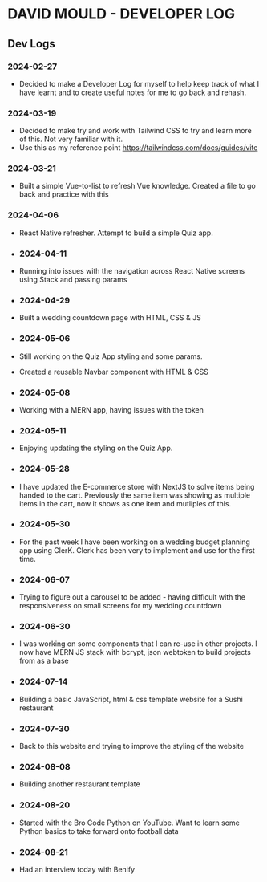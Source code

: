 # DAVID MOULD - DEVELOPER LOG

## Dev Logs

### 2024-02-27

- Decided to make a Developer Log for myself to help keep track of what I
  have learnt and to create useful notes for me to go back and rehash.

### 2024-03-19

- Decided to make try and work with Tailwind CSS to try and learn more of this. Not very familiar with it.
- Use this as my reference point https://tailwindcss.com/docs/guides/vite

### 2024-03-21

- Built a simple Vue-to-list to refresh Vue knowledge. Created a file to go back and practice with this

### 2024-04-06

- React Native refresher. Attempt to build a simple Quiz app.

- ### 2024-04-11

- Running into issues with the navigation across React Native screens using Stack and passing params

- ### 2024-04-29

- Built a wedding countdown page with HTML, CSS & JS
  
- ### 2024-05-06

- Still working on the Quiz App styling and some params.
- Created a reusable Navbar component with HTML & CSS

- ### 2024-05-08
- Working with a MERN app, having issues with the token

- ### 2024-05-11
- Enjoying updating the styling on the Quiz App.

- ### 2024-05-28
- I have updated the E-commerce store with NextJS to solve items being handed to the cart. Previously the same item was showing as multiple items in the cart, now it shows as one item and mutliples of this.

- ### 2024-05-30
- For the past week I have been working on a wedding budget planning app using ClerK. Clerk has been very to implement and use for the first time.

- ### 2024-06-07
- Trying to figure out a carousel to be added - having difficult with the responsiveness on small screens for my wedding countdown

-  ### 2024-06-30
-  I was working on some components that I can re-use in other projects. I now have MERN JS stack with bcrypt, json webtoken to build projects from as a base

- ### 2024-07-14
- Building a basic JavaScript, html & css template website for a Sushi restaurant

- ### 2024-07-30
- Back to this website and trying to improve the styling of the website

- ### 2024-08-08
- Building another restaurant template

- ### 2024-08-20
- Started with the Bro Code Python on YouTube. Want to learn some Python basics to take forward onto football data

- ### 2024-08-21
- Had an interview today with Benify

